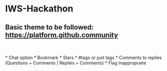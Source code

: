 # IWS-Hackathon
## Basic theme to be followed: https://platform.github.community
<br>
<br>
* Chat option
* Bookmark
* Stars
* #tags or just tags
* Comments to replies (Questions + Comments | Replies + Comments)
* Flag Inappropraite


